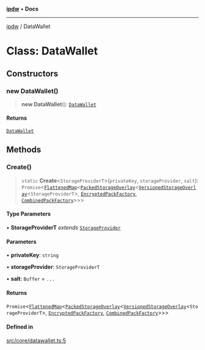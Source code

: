 [**ipdw**](../README.md) • **Docs**

***

[ipdw](../globals.md) / DataWallet

# Class: DataWallet

## Constructors

### new DataWallet()

> **new DataWallet**(): [`DataWallet`](DataWallet.md)

#### Returns

[`DataWallet`](DataWallet.md)

## Methods

### Create()

> `static` **Create**\<`StorageProviderT`\>(`privateKey`, `storageProvider`, `salt`): `Promise`\<[`FlattenedMap`](FlattenedMap.md)\<[`PackedStorageOverlay`](PackedStorageOverlay.md)\<[`VersionedStorageOverlay`](VersionedStorageOverlay.md)\<`StorageProviderT`\>, [`EncryptedPackFactory`](EncryptedPackFactory.md), [`CombinedPackFactory`](CombinedPackFactory.md)\>\>\>

#### Type Parameters

• **StorageProviderT** *extends* [`StorageProvider`](../interfaces/StorageProvider.md)

#### Parameters

• **privateKey**: `string`

• **storageProvider**: `StorageProviderT`

• **salt**: `Buffer` = `...`

#### Returns

`Promise`\<[`FlattenedMap`](FlattenedMap.md)\<[`PackedStorageOverlay`](PackedStorageOverlay.md)\<[`VersionedStorageOverlay`](VersionedStorageOverlay.md)\<`StorageProviderT`\>, [`EncryptedPackFactory`](EncryptedPackFactory.md), [`CombinedPackFactory`](CombinedPackFactory.md)\>\>\>

#### Defined in

[src/core/datawallet.ts:5](https://github.com/ansi-code/ipdw/blob/ddce49f30075d034810cb5fb58d4bd8d0a9b98e6/src/core/datawallet.ts#L5)
